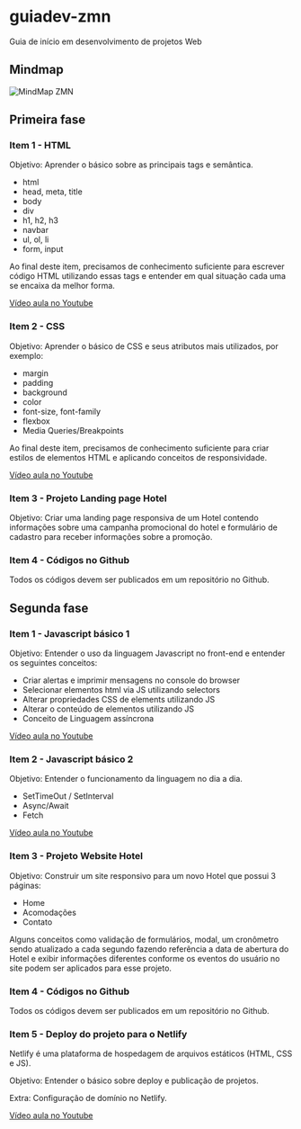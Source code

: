 # guiadev-zmn

Guia de início em desenvolvimento de projetos Web

## Mindmap

![MindMap ZMN](https://i.ibb.co/jgNNrs0/Screen-Shot-2020-03-13-at-10-50-58.png)

## Primeira fase

### Item 1 - HTML

Objetivo: Aprender o básico sobre as principais tags e semântica.

- html
- head, meta, title
- body
- div
- h1, h2, h3
- navbar
- ul, ol, li
- form, input
  
Ao final deste item, precisamos de conhecimento suficiente para escrever código HTML utilizando essas tags e entender em qual situação cada uma se encaixa da melhor forma.

[Vídeo aula no Youtube](https://www.youtube.com/watch?v=4Gq3WW6FwVA)
  
 ### Item 2 - CSS
 
Objetivo: Aprender o básico de CSS e seus atributos mais utilizados, por exemplo:

- margin
- padding
- background
- color
- font-size, font-family
 - flexbox
 - Media Queries/Breakpoints
 
 Ao final deste item, precisamos de conhecimento suficiente para criar estilos de elementos HTML e aplicando conceitos de responsividade.
 
 [Vídeo aula no Youtube](https://www.youtube.com/watch?v=vj9SjHqT-4o)
 
 ### Item 3 - Projeto Landing page Hotel
 
 Objetivo: Criar uma landing page responsiva de um Hotel contendo informações sobre uma campanha promocional do hotel e formulário de cadastro para receber informações sobre a promoção.
 
 ### Item 4 - Códigos no Github
 
 Todos os códigos devem ser publicados em um repositório no Github.
 
## Segunda fase

### Item 1 - Javascript básico 1

Objetivo: Entender o uso da linguagem Javascript no front-end e entender os seguintes conceitos:

- Criar alertas e imprimir mensagens no console do browser
- Selecionar elementos html via JS utilizando selectors
- Alterar propriedades CSS de elements utilizando JS
- Alterar o conteúdo de elementos utilizando JS
- Conceito de Linguagem assíncrona

[Vídeo aula no Youtube](https://www.youtube.com/watch?v=W3EK4MlZW4g)

### Item 2 - Javascript básico 2

Objetivo: Entender o funcionamento da linguagem no dia a dia.

- SetTimeOut / SetInterval
- Async/Await
- Fetch

[Vídeo aula no Youtube](https://www.youtube.com/watch?v=7Bs4-rqbCQc)

### Item 3 - Projeto Website Hotel

Objetivo: Construir um site responsivo para um novo Hotel que possui 3 páginas:

- Home
- Acomodações
- Contato

Alguns conceitos como validação de formulários, modal, um cronômetro sendo atualizado a cada segundo fazendo referência a data de abertura do Hotel e exibir informações diferentes conforme os eventos do usuário no site podem ser aplicados para esse projeto.

 ### Item 4 - Códigos no Github
 
 Todos os códigos devem ser publicados em um repositório no Github.
 
 ### Item 5 - Deploy do projeto para o Netlify
 
 Netlify é uma plataforma de hospedagem de arquivos estáticos (HTML, CSS e JS).
 
 Objetivo: Entender o básico sobre deploy e publicação de projetos.
 
 Extra: Configuração de domínio no Netlify.
 
 [Vídeo aula no Youtube](https://www.youtube.com/watch?v=bjVUqvcCnxM)
